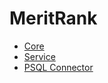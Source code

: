 # MeritRank
- [Core](core/README.md)
- [Service](service/README.md)
- [PSQL Connector](psql-connector/README.md)
